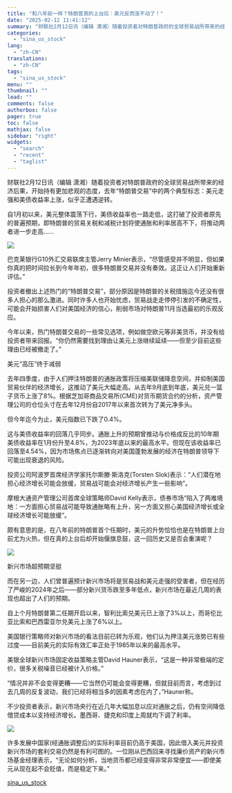 ```yaml
---
title: "和八年前一样？特朗普真的上台后：美元反而涨不动了！"
date: "2025-02-12 11:41:12"
summary: "财联社2月12日讯（编辑 潇湘）随着投资者对特朗普政府的全球贸易战所带来的经济..."
categories:
  - "sina_us_stock"
lang:
  - "zh-CN"
translations:
  - "zh-CN"
tags:
  - "sina_us_stock"
menu: ""
thumbnail: ""
lead: ""
comments: false
authorbox: false
pager: true
toc: false
mathjax: false
sidebar: "right"
widgets:
  - "search"
  - "recent"
  - "taglist"
---
```


财联社2月12日讯（编辑 潇湘）随着投资者对特朗普政府的全球贸易战所带来的经济后果，开始持有更加悲观的态度，去年“特朗普交易”中的两个典型标志：美元走强和美债收益率上涨，似乎正遭遇逆转。

自1月初以来，美元整体震荡下行，美债收益率也一路走低，这打破了投资者原先的普遍预期，即特朗普的贸易关税和减税计划将使通胀和利率居高不下，将推动两者进一步走高……

![](//n.sinaimg.cn/spider20250212/99/w550h349/20250212/fd5b-77a0dc13300df0d7fd7a193b85d9e169.png)

巴克莱银行G10外汇交易联席主管Jerry Minier表示，“尽管感受并不明显，但如果你真的把时间拉长到今年年初，很多特朗普交易并没有奏效。这正让人们开始重新评估。”

投资者撤出上述热门的“特朗普交易”，部分原因是特朗普的关税措施迄今还没有很多人担心的那么激进。同时许多人也开始忧虑，贸易战走走停停引发的不确定性，可能会开始损害人们对美国经济的信心，削弱市场对特朗普11月当选最初的乐观反应。

今年以来，热门特朗普交易的一些常见选项，例如做空欧元等非美货币，并没有给投资者带来回报。“你仍然需要找到理由让美元上涨继续延续——但至少目前这些理由已经被撤走了。”

美元“高压”终于减弱

去年四季度，由于人们押注特朗普的通胀政策将压缩美联储降息空间，并抑制美国贸易伙伴的经济增长，这推动了美元大幅走高。从去年9月底到年底，美元兑一篮子货币上涨了8%。根据芝加哥商品交易所(CME)对货币期货合约的分析，资产管理公司的仓位头寸在去年12月份自2017年以来首次转为了美元净多头。

但今年迄今为止，美元指数已下跌了0.4%。

这与美债收益率的回落几乎同步。通胀上升的预期曾推动与价格成反比的10年期美债收益率在1月份升至4.8%，为2023年底以来的最高水平。但现在该收益率已回落至4.54%，因为市场焦点已逐渐转向对美国蓬勃发展的经济在特朗普领导下可能出现衰退的风险。

投资公司阿波罗首席经济学家托尔斯滕·斯洛克(Torsten Slok)表示：“人们潜在地担心经济增长可能会放缓，贸易战可能会对经济增长产生一些影响”。

摩根大通资产管理公司首席全球策略师David Kelly表示，债券市场“陷入了两难境地：一方面担心贸易战可能导致通胀略有上升，另一方面又担心美国经济增长或全球经济增长可能放缓”。

颇有意思的是，在八年前的特朗普首个任期时，美元的升势恰恰也是在特朗普上台前尤为火热，但在真的上台后却开始偃旗息鼓，这一回历史又是否会重演呢？

![](//n.sinaimg.cn/spider20250212/626/w266h360/20250212/7bbe-e78ec3e219f36ef53977fb725bc788f4.jpg)

新兴市场超预期坚挺

而在另一边，人们曾普遍预计新兴市场将是贸易战和美元走强的受害者，但在经历了严峻的2024年之后——部分新兴货币跌至多年低点，新兴市场在最近几周的表现也超出了人们的预期。

自上个月特朗普第二任期开启以来，智利比索兑美元已上涨了3%以上，而哥伦比亚比索和巴西雷亚尔兑美元上涨了6%以上。

美国银行策略师对新兴市场的看法目前已转为乐观，他们认为押注美元涨势已有些过度——目前美元的实际有效汇率正处于1985年以来的最高水平。

美银全球新兴市场固定收益策略主管David Hauner表示，“这是一种非常极端的定价，很多关税噪音已经被计入价格。”

“情况并非不会变得更糟——它当然仍可能会变得更糟，但就目前而言，考虑到过去几周的反复波动，我们已经将相当多的因素考虑在内了，”Hauner称。

不少投资者表示，新兴市场央行在近几年大幅加息以应对通胀之后，仍有空间降低借贷成本以支持经济增长。墨西哥、捷克和印度上周就均下调了利率。

![](//n.sinaimg.cn/spider20250212/251/w813h238/20250212/7c26-42feafb562f8caa485b666ec7c2696d0.png)

许多发展中国家(经通胀调整后)的实际利率目前仍高于美国，因此借入美元并投资新兴市场的套利交易仍然是有利可图的。一位刚从巴西回来寻找廉价资产的新兴市场基金经理表示，“无论如何分析，当地货币都已经变得非常非常便宜——即使美元从现在起不会贬值，而是稳定下来。”

[sina_us_stock](https://finance.sina.com.cn/jjxw/2025-02-12/doc-inekevph1893573.shtml)

